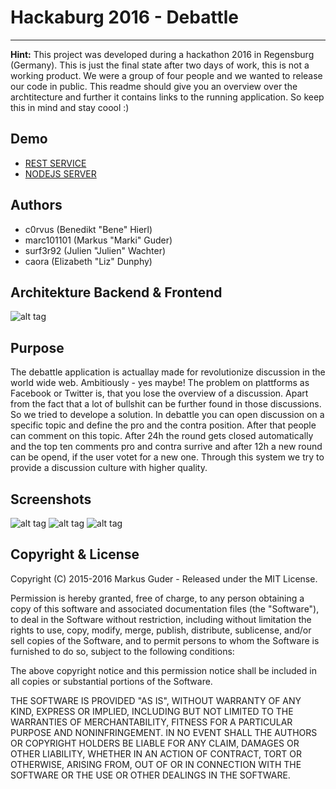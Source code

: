 # Hackaburg 2016 - Debattle

***

**Hint:** This project was developed during a hackathon 2016 in Regensburg (Germany). This is just the final state after two days of work, this is not a working product. We were a group of four people and we wanted to release our code in public. This readme should give you an overview over the archtitecture and further it contains links to the running application. So keep this in mind and stay coool :) 

## Demo

* [REST SERVICE](https://debattle-backend.herokuapp.com/)
* [NODEJS SERVER](https://debattle.herokuapp.com)

## Authors

* c0rvus (Benedikt "Bene" Hierl)
* marc101101 (Markus "Marki" Guder)
* surf3r92 (Julien "Julien" Wachter)
* caora (Elizabeth "Liz" Dunphy)

## Architekture Backend & Frontend
![alt tag](https://s3.eu-central-1.amazonaws.com/telescopeblog/files/archiDebattle)

## Purpose

The debattle application is actuallay made for revolutionize discussion in the world wide web. Ambitiously - yes maybe! The problem on plattforms as Facebook or Twitter is, that you lose the overview of a discussion. Apart from the fact that a lot of bullshit can be further found in those discussions. So we tried to develope a solution. In debattle you can open discussion on a specific topic and define the pro and the contra position. After that people can comment on this topic. After 24h the round gets closed automatically and the top ten comments pro and contra surrive and after 12h a new round can be opend, if the user votet for a new one. Through this system we try to provide a discussion culture with higher quality. 

## Screenshots
![alt tag](https://s3.eu-central-1.amazonaws.com/telescopeblog/files/Bildschirmfoto+2016-04-25+um+17.36.17.png)
![alt tag](https://s3.eu-central-1.amazonaws.com/telescopeblog/files/Bildschirmfoto+2016-04-25+um+17.36.25.png)
![alt tag](https://s3.eu-central-1.amazonaws.com/telescopeblog/files/Bildschirmfoto+2016-04-25+um+17.36.37.png)
## Copyright & License

Copyright (C) 2015-2016 Markus Guder - Released under the MIT License.

Permission is hereby granted, free of charge, to any person obtaining a copy of this software and associated documentation files (the "Software"), to deal in the Software without restriction, including without limitation the rights to use, copy, modify, merge, publish, distribute, sublicense, and/or sell copies of the Software, and to permit persons to whom the Software is furnished to do so, subject to the following conditions:

The above copyright notice and this permission notice shall be included in all copies or substantial portions of the Software.

THE SOFTWARE IS PROVIDED "AS IS", WITHOUT WARRANTY OF ANY KIND, EXPRESS OR IMPLIED, INCLUDING BUT NOT LIMITED TO THE WARRANTIES OF MERCHANTABILITY, FITNESS FOR A PARTICULAR PURPOSE AND
NONINFRINGEMENT. IN NO EVENT SHALL THE AUTHORS OR COPYRIGHT HOLDERS BE LIABLE FOR ANY CLAIM, DAMAGES OR OTHER LIABILITY, WHETHER IN AN ACTION OF CONTRACT, TORT OR OTHERWISE, ARISING FROM, OUT OF OR IN CONNECTION WITH THE SOFTWARE OR THE USE OR OTHER DEALINGS IN THE SOFTWARE.
